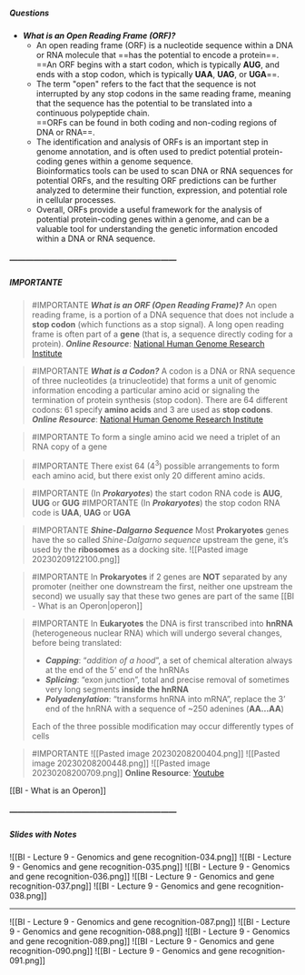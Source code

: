 ##### Questions
- ***What is an Open Reading Frame (ORF)?***
	- An open reading frame (ORF) is a nucleotide sequence within a DNA or RNA molecule that ==has the potential to encode a protein==. <br>==An ORF begins with a start codon, which is typically **AUG**, and ends with a stop codon, which is typically **UAA**, **UAG**, or **UGA**==.
	- The term "open" refers to the fact that the sequence is not interrupted by any stop codons in the same reading frame, meaning that the sequence has the potential to be translated into a continuous polypeptide chain. <br>==ORFs can be found in both coding and non-coding regions of DNA or RNA==.
	- The identification and analysis of ORFs is an important step in genome annotation, and is often used to predict potential protein-coding genes within a genome sequence. <br>Bioinformatics tools can be used to scan DNA or RNA sequences for potential ORFs, and the resulting ORF predictions can be further analyzed to determine their function, expression, and potential role in cellular processes.
	- Overall, ORFs provide a useful framework for the analysis of potential protein-coding genes within a genome, and can be a valuable tool for understanding the genetic information encoded within a DNA or RNA sequence.

##### —————————————————————
##### IMPORTANTE

> #IMPORTANTE ***What is an ORF (Open Reading Frame)?***
> An open reading frame, is a portion of a DNA sequence that does not include a **stop codon** (which functions as a stop signal). 
> A long open reading frame is often part of a **gene** (that is, a sequence directly coding for a protein).
> ***Online Resource***: [National Human Genome Research Institute](https://www.genome.gov/genetics-glossary/Open-Reading-Frame)

> #IMPORTANTE ***What is a Codon?***
> A codon is a DNA or RNA sequence of three nucleotides (a trinucleotide) that forms a unit of genomic information encoding a particular amino acid or signaling the termination of protein synthesis (stop codon). 
> There are 64 different codons: 61 specify **amino acids** and 3 are used as **stop codons**. 
> ***Online Resource***: [National Human Genome Research Institute](https://www.genome.gov/genetics-glossary/Open-Reading-Frame)

> #IMPORTANTE To form a single amino acid we need a triplet of an RNA copy of a gene

> #IMPORTANTE There exist 64 ($4^3$) possible arrangements to form each amino acid, but there exist only 20 different amino acids.

> #IMPORTANTE (In ***Prokaryotes***) the start codon RNA code is **AUG**, **UUG** or **GUG**
> #IMPORTANTE (In ***Prokaryotes***) the stop codon RNA code is **UAA**, **UAG** or **UGA**

> #IMPORTANTE ***Shine-Dalgarno Sequence***
> Most **Prokaryotes** genes have the so called *Shine-Dalgarno sequence* upstream the gene, it’s used by the **ribosomes** as a docking site.
> ![[Pasted image 20230209122100.png]]

> #IMPORTANTE In **Prokaryotes** if 2 genes are **NOT** separated by any promoter (neither one downstream the first, neither one upstream the second) we usually say that these two genes are part of the same [[BI - What is an Operon|operon]]

> #IMPORTANTE In **Eukaryotes** the DNA is first transcribed into **hnRNA** (heterogeneous nuclear RNA) which will undergo several changes, before being translated:
> - ***Capping***: “*addition of a hood*”, a set of chemical alteration always at the end of the 5’ end of the hnRNAs
> - ***Splicing***: “exon junction”, total and precise removal of sometimes very long segments **inside the hnRNA**
> - ***Polyadenylation***:  “transforms hnRNA into mRNA”, replace the 3’ end of the hnRNA with a sequence of ~250 adenines (**AA…AA**)
> 
> Each of the three possible modification may occur differently types of cells

> #IMPORTANTE ![[Pasted image 20230208200404.png]] ![[Pasted image 20230208200448.png]] ![[Pasted image 20230208200709.png]] 
> **Online Resource**: [Youtube](https://www.youtube.com/watch?v=1T1S6NgECA0)

[[BI - What is an Operon]]

##### —————————————————————
##### Slides with Notes
![[BI - Lecture 9 - Genomics and gene recognition-034.png]] ![[BI - Lecture 9 - Genomics and gene recognition-035.png]] ![[BI - Lecture 9 - Genomics and gene recognition-036.png]] ![[BI - Lecture 9 - Genomics and gene recognition-037.png]] ![[BI - Lecture 9 - Genomics and gene recognition-038.png]]

---
![[BI - Lecture 9 - Genomics and gene recognition-087.png]] ![[BI - Lecture 9 - Genomics and gene recognition-088.png]] ![[BI - Lecture 9 - Genomics and gene recognition-089.png]] ![[BI - Lecture 9 - Genomics and gene recognition-090.png]] ![[BI - Lecture 9 - Genomics and gene recognition-091.png]]
